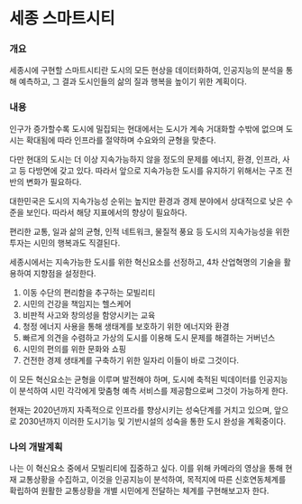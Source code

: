 # 세종 스마트시티

### 개요
세종시에 구현할 스마트시티란 도시의 모든 현상을 데이터화하여,
인공지능의 분석을 통해 예측하고, 그 결과 도시인들의 삶의 질과 행복을 높이기 위한 계획이다.

### 내용
인구가 증가할수록 도시에 밀집되는 현대에서는 도시가 계속 거대화할 수밖에 없으며
도시는 확대됨에 따라 인프라를 절약하며 수요와의 균형을 맞춘다.

다만 현대의 도시는 더 이상 지속가능하지 않을 정도의 문제를 에너지, 환경, 인프라, 사고 등 다방면에 갖고 있다.
따라서 앞으로 지속가능한 도시를 유지하기 위해서는 구조 전반의 변화가 필요하다.

대한민국은 도시의 지속가능성 순위는 높지만 환경과 경제 분야에서 상대적으로 낮은 수준을 보인다.
따라서 해당 지표에서의 향상이 필요하다.

편리한 교통, 일과 삶의 균형, 인적 네트워크, 물질적 풍요 등 도시의 지속가능성을 위한 투자는 시민의 행복과도 직결된다.

세종시에서는 지속가능한 도시를 위한 혁신요소를 선정하고, 4차 산업혁명의 기술을 활용하여 지향점을 설정한다.
1. 이동 수단의 편리함을 추구하는 모빌리티
2. 시민의 건강을 책임지는 헬스케어
3. 비판적 사고와 창의성을 함양시키는 교육
4. 청정 에너지 사용을 통해 생태계를 보호하기 위한 에너지와 환경
5. 빠르게 의견을 수렴하고 가상의 도시를 이용해 도시 문제를 해결하는 거버넌스
6. 시민의 편의를 위한 문화와 쇼핑
7. 건전한 경제 생태계를 구축하기 위한 일자리
이들이 바로 그것이다.

이 모든 혁신요소는 균형을 이루며 발전해야 하며,
도시에 축적된 빅데이터를 인공지능이 분석하여 시민 각각에게 맞춤형 예측 서비스를 제공함으로써 그것이 가능하게 한다.

현재는 2020년까지 자족적으로 인프라를 향상시키는 성숙단계를 거치고 있으며,
앞으로 2030년까지 이러한 도시기능 및 기반시설의 성숙을 통한 도시 완성을 계획중이다.

### 나의 개발계획
나는 이 혁신요소 중에서 모빌리티에 집중하고 싶다.
이를 위해 카메라의 영상을 통해 현재 교통상황을 수집하고, 이것을 인공지능이 분석하여,
목적지에 따른 신호연동체계를 확립하여 원활한 교통상황을 개별 시민에게 전달하는 체계를 구현해보고자 한다.

